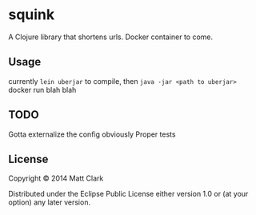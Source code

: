 # squink

A Clojure library that shortens urls. Docker container to come.

## Usage

currently `lein uberjar` to compile, then `java -jar <path to uberjar>`
docker run blah blah

## TODO
Gotta externalize the config obviously
Proper tests

## License

Copyright © 2014 Matt Clark

Distributed under the Eclipse Public License either version 1.0 or (at
your option) any later version.
